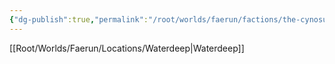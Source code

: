 ```yaml
---
{"dg-publish":true,"permalink":"/root/worlds/faerun/factions/the-cynosure/","tags":["Faerun"]}
---
```


[[Root/Worlds/Faerun/Locations/Waterdeep\|Waterdeep]] 